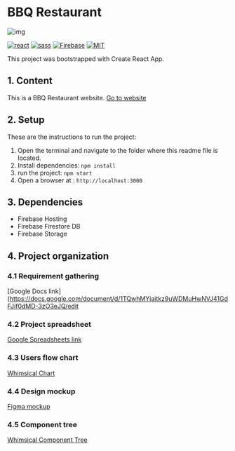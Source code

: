 # BBQ Restaurant

![img](https://cdn.dribbble.com/users/46549/screenshots/14765563/media/368910b3bada7e9b2324e9337ac7cddc.jpg?compress=1&resize=410x300)

[![react](https://img.shields.io/badge/React-20232A?style=for-the-badge&logo=react&logoColor=61DAFB)](https://reactjs.org/)
[![sass](https://img.shields.io/badge/Sass-CC6699?style=for-the-badge&logo=sass&logoColor=white)](https://sass-lang.com/)
[![Firebase](https://img.shields.io/badge/firebase-%23039BE5.svg?style=for-the-badge&logo=firebase)](https://firebase.google.com/)
[![MIT](https://camo.githubusercontent.com/3dbcfa4997505c80ef928681b291d33ecfac2dabf563eb742bb3e269a5af909c/68747470733a2f2f696d672e736869656c64732e696f2f6769746875622f6c6963656e73652f496c65726961796f2f6d61726b646f776e2d6261646765733f7374796c653d666f722d7468652d6261646765)](https://professionalprograms.mit.edu/?utm_source=google&utm_medium=cpc&utm_campaign=MIT_BRAND_PROTECTION&utm_medium=ppc&utm_term=massachusetts%20institute%20of%20technology%20mit&utm_campaign=MIT_BRAND_PROTECTION&utm_source=adwords&hsa_mt=e&hsa_src=g&hsa_tgt=kwd-325879874370&hsa_acc=2660252290&hsa_ad=406000382319&hsa_cam=8546883354&hsa_kw=massachusetts%20institute%20of%20technology%20mit&hsa_net=adwords&hsa_ver=3&hsa_grp=85551586934&gclid=CjwKCAjwr56IBhAvEiwA1fuqGvMJK9N0hVJ40ns4Qil_4byBgG-0AKpD5gEImBRlcJ1cmbHUsDzoohoCMK4QAvD_BwE)

This project was bootstrapped with Create React App.

## 1. Content

This is a BBQ Restaurant website.
[Go to website](https://npa-bbq-restaurant.web.app/)

## 2. Setup

These are the instructions to run the project:

1. Open the terminal and navigate to the folder where this readme file is located.
2. Install dependencies:
   `npm install`
3. run the project:
   `npm start`
4. Open a browser at : `http://localhost:3000`

## 3. Dependencies

- Firebase Hosting
- Firebase Firestore DB
- Firebase Storage

## 4. Project organization

### 4.1 Requirement gathering

[Google Docs link](https://docs.google.com/document/d/1TQwhMYjaitkz9uWDMuHwNVJ41GdFJif0dMD-3zO3eJQ/edit

### 4.2 Project spreadsheet

[Google Spreadsheets link](https://docs.google.com/spreadsheets/d/1aQxur7UsDnGhJ3KcMwhKPWKJmI3yUjBt2uX0D1R6AQs/edit)

### 4.3 Users flow chart

[Whimsical Chart](https://whimsical.com/user-flow-BNMa1mMkeGHhUTHuRHhiGY@7YNFXnKbYjUDUcFPzdJ44)

### 4.4 Design mockup

[Figma mockup](https://www.figma.com/file/nWFxTFa2UXzKO8MgZ0Cb52/NPA-_BBQ_clement_cardona?node-id=105%3A220)

### 4.5 Component tree

[Whimsical Component Tree](https://whimsical.com/component-tree-EAgW5a3ZiJRD21vEFvBRSH@7YNFXnKbYjpTM7AtXj4NG)
